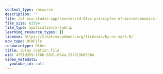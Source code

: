 ```yaml
---
content_type: resource
description: ''
file: /ol-ocw-studio-app/courses/14-01sc-principles-of-microeconomics-fall-2011/4f91d3591f6b58d1864a237315b8530a_RFTa52F8YZ0.vtt
file_size: 82504
file_type: application/x-subrip
learning_resource_types: []
license: https://creativecommons.org/licenses/by-nc-sa/4.0/
ocw_type: OCWFile
resourcetype: Other
title: 3play caption file
uid: 4f91d359-1f6b-58d1-864a-237315b8530a
video_metadata:
  youtube_id: null
---
```

